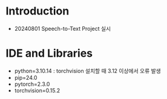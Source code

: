 # Introduction
- 20240801 Speech-to-Text Project 실시

# IDE and Libraries
- python=3.10.14 : torchvision 설치할 때 3.12 이상에서 오류 발생
- pip=24.0
- pytorch=2.3.0
- torchvision=0.15.2
